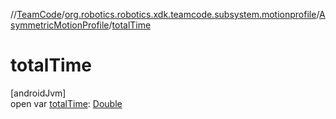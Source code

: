 //[TeamCode](../../../index.md)/[org.robotics.robotics.xdk.teamcode.subsystem.motionprofile](../index.md)/[AsymmetricMotionProfile](index.md)/[totalTime](total-time.md)

# totalTime

[androidJvm]\
open var [totalTime](total-time.md): [Double](https://kotlinlang.org/api/latest/jvm/stdlib/kotlin/-double/index.html)
